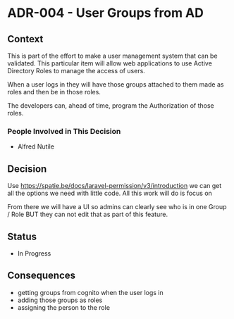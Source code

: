 # ADR-004 - User Groups from AD

## Context

This is part of the effort to make a user management system that can be validated. This particular item will allow
web applications to use Active Directory Roles to manage the access of users.

When a user logs in they will have those groups attached to them made as roles and then be in those roles.

The developers can, ahead of time, program the Authorization of those roles.

### People Involved in This Decision
- Alfred Nutile


## Decision

Use https://spatie.be/docs/laravel-permission/v3/introduction we can get all the options we need with little code. All
this work will do is focus on

From there we will have a UI so admins can clearly see who is in one Group / Role BUT they can not edit that as part of this feature.

## Status
- In Progress


## Consequences
  * getting groups from cognito when the user logs in
  * adding those groups as roles
  * assigning the person to the role